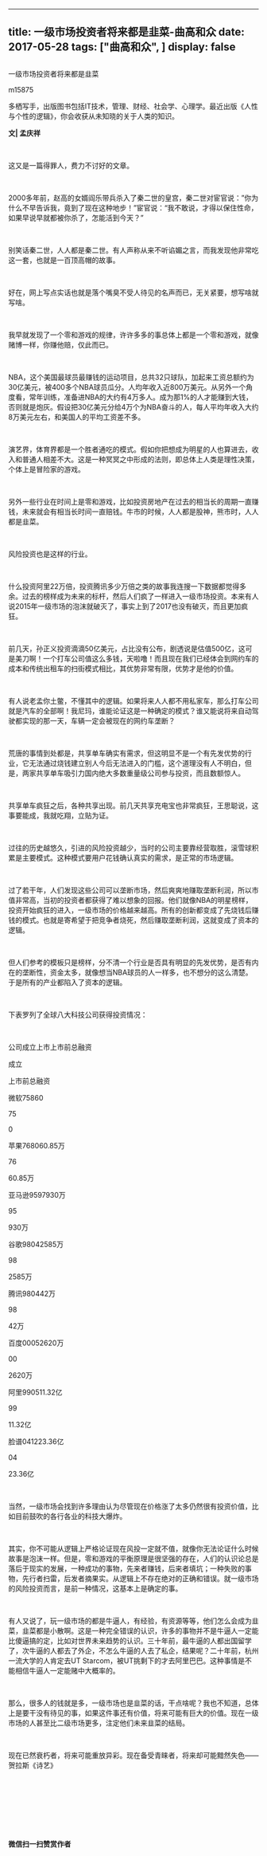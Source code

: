 
---
title:   一级市场投资者将来都是韭菜-曲高和众
date: 2017-05-28
tags: ["曲高和众", ]
display: false
---


## 



一级市场投资者将来都是韭菜




m15875




多栖写手，出版图书包括IT技术，管理、财经、社会学、心理学。最近出版《人性与个性的逻辑》，你会收获从未知晓的关于人类的知识。


**文| 孟庆祥**

&nbsp;

这又是一篇得罪人，费力不讨好的文章。

&nbsp;

2000多年前，赵高的女婿阎乐带兵杀入了秦二世的皇宫，秦二世对宦官说：”你为什么不早告诉我，竟到了现在这种地步！”宦官说：“我不敢说，才得以保住性命，如果早说早就都被你杀了，怎能活到今天？”

&nbsp;

别笑话秦二世，人人都是秦二世。有人声称从来不听谄媚之言，而我发现他非常吃这一套，也就是一百顶高帽的故事。

&nbsp;

好在，网上写点实话也就是落个嘴臭不受人待见的名声而已，无关紧要，想写啥就写啥。

&nbsp;

我早就发现了一个零和游戏的规律，许许多多的事总体上都是一个零和游戏，就像赌博一样，你赚他赔，仅此而已。

&nbsp;

NBA，这个美国最球员最赚钱的运动项目，总共32只球队，加起来工资总额约为30亿美元，被400多个NBA球员瓜分。人均年收入近800万美元。从另外一个角度看，常年训练，准备进NBA的大约有4万多人。成为那1%的人才能赚到大钱，否则就是炮灰。假设把30亿美元分给4万个为NBA奋斗的人，每人平均年收入大约8万美元左右，和美国人的平均工资差不多。

&nbsp;

演艺界，体育界都是一个胜者通吃的模式。假如你把想成为明星的人也算进去，收入和普通人相差不大。这是一种冥冥之中形成的法则，即总体上人类是理性决策，个体上是冒险家的游戏。

&nbsp;

另外一些行业在时间上是零和游戏，比如投资房地产在过去的相当长的周期一直赚钱，未来就会有相当长时间一直赔钱。牛市的时候，人人都是股神，熊市时，人人都是韭菜。

&nbsp;

风险投资也是这样的行业。

&nbsp;

什么投资阿里22万倍，投资腾讯多少万倍之类的故事我连搜一下数据都觉得多余。过去的榜样成为未来的标杆，然后人们疯了一样进入一级市场投资。本来有人说2015年一级市场的泡沫就破灭了，事实上到了2017也没有破灭，而且更加疯狂。

&nbsp;

前几天，孙正义投资滴滴50亿美元，占比没有公布，剧透说是估值500亿，这可是美刀啊！一个打车公司值这么多钱，天啦噜！而且现在我们已经体会到网约车的成本和传统出租车的扫街模式相比，其优势非常有限，优势才是他的价值。

&nbsp;

有人说老孟你土鳖，不懂其中的逻辑。如果将来人人都不用私家车，那么打车公司就是汽车的全部啊！我尼玛，谁能论证这是一种确定的模式？谁又能说将来自动驾驶都实现的那一天，车辆一定会被现在的网约车垄断？

&nbsp;

荒唐的事情到处都是，共享单车确实有需求，但这明显不是一个有先发优势的行业，它无法通过烧钱建立别人今后无法进入的门槛，这个道理没有人不明白，但是，两家共享单车吸引力国内绝大多数重量级公司参与投资，而且数额惊人。

&nbsp;

共享单车疯狂之后，各种共享出现。前几天共享充电宝也非常疯狂，王思聪说，这事要能成，我就吃翔，立贴为证。

&nbsp;

过往的历史越悠久，引进的风险投资越少，当时的公司主要靠经营取胜，滚雪球积累是主要模式。这种模式要用户花钱确认真实的需求，是正常的市场逻辑。

&nbsp;

过了若干年，人们发现这些公司可以垄断市场，然后爽爽地赚取垄断利润，所以市值非常高，当初的投资者都获得了难以想象的回报。他们就像NBA的明星榜样，投资开始疯狂的进入，一级市场的价格越来越高。所有的创新都变成了先烧钱后赚钱的模式。也就是寄希望于把竞争者烧死，然后赚取垄断利润，这就变成了资本的逻辑。

&nbsp;

但人们参考的模板只是榜样，分不清一个行业是否具有明显的先发优势，是否有内在的垄断性，资金太多，就像想当NBA球员的人一样多，也不想分的这么清楚。于是所有的产业都陷入了资本的逻辑。

&nbsp;

下表罗列了全球八大科技公司获得投资情况：

&nbsp;
<td width="64" valign="top" style="border-width: 1px; border-color: windowtext; padding: 0px 7px;">公司</td><td width="47" valign="top" style="border-top-width: 1px; border-right-width: 1px; border-bottom-width: 1px; border-top-color: windowtext; border-right-color: windowtext; border-bottom-color: windowtext; border-left-style: none; padding: 0px 7px;">成立</td><td width="47" valign="top" style="border-top-width: 1px; border-right-width: 1px; border-bottom-width: 1px; border-top-color: windowtext; border-right-color: windowtext; border-bottom-color: windowtext; border-left-style: none; padding: 0px 7px;">上市</td><td width="104" valign="top" style="border-top-width: 1px; border-right-width: 1px; border-bottom-width: 1px; border-top-color: windowtext; border-right-color: windowtext; border-bottom-color: windowtext; border-left-style: none; padding: 0px 7px;">上市前总融资</td>

成立

上市前总融资
<td width="64" valign="top" style="border-right-width: 1px; border-bottom-width: 1px; border-left-width: 1px; border-right-color: windowtext; border-bottom-color: windowtext; border-left-color: windowtext; border-top-style: none; padding: 0px 7px;">微软</td><td width="47" valign="top" style="border-top-style: none; border-left-style: none; border-bottom-width: 1px; border-bottom-color: windowtext; border-right-width: 1px; border-right-color: windowtext; padding: 0px 7px;">75</td><td width="47" valign="top" style="border-top-style: none; border-left-style: none; border-bottom-width: 1px; border-bottom-color: windowtext; border-right-width: 1px; border-right-color: windowtext; padding: 0px 7px;">86</td><td width="104" valign="top" style="border-top-style: none; border-left-style: none; border-bottom-width: 1px; border-bottom-color: windowtext; border-right-width: 1px; border-right-color: windowtext; padding: 0px 7px;">0</td>

75

0
<td width="64" valign="top" style="border-right-width: 1px; border-bottom-width: 1px; border-left-width: 1px; border-right-color: windowtext; border-bottom-color: windowtext; border-left-color: windowtext; border-top-style: none; padding: 0px 7px;">苹果</td><td width="47" valign="top" style="border-top-style: none; border-left-style: none; border-bottom-width: 1px; border-bottom-color: windowtext; border-right-width: 1px; border-right-color: windowtext; padding: 0px 7px;">76</td><td width="47" valign="top" style="border-top-style: none; border-left-style: none; border-bottom-width: 1px; border-bottom-color: windowtext; border-right-width: 1px; border-right-color: windowtext; padding: 0px 7px;">80</td><td width="104" valign="top" style="border-top-style: none; border-left-style: none; border-bottom-width: 1px; border-bottom-color: windowtext; border-right-width: 1px; border-right-color: windowtext; padding: 0px 7px;">60.85万</td>

76

60.85万
<td width="64" valign="top" style="border-right-width: 1px; border-bottom-width: 1px; border-left-width: 1px; border-right-color: windowtext; border-bottom-color: windowtext; border-left-color: windowtext; border-top-style: none; padding: 0px 7px;">亚马逊</td><td width="47" valign="top" style="border-top-style: none; border-left-style: none; border-bottom-width: 1px; border-bottom-color: windowtext; border-right-width: 1px; border-right-color: windowtext; padding: 0px 7px;">95</td><td width="47" valign="top" style="border-top-style: none; border-left-style: none; border-bottom-width: 1px; border-bottom-color: windowtext; border-right-width: 1px; border-right-color: windowtext; padding: 0px 7px;">97</td><td width="104" valign="top" style="border-top-style: none; border-left-style: none; border-bottom-width: 1px; border-bottom-color: windowtext; border-right-width: 1px; border-right-color: windowtext; padding: 0px 7px;">930万</td>

95

930万
<td width="64" valign="top" style="border-right-width: 1px; border-bottom-width: 1px; border-left-width: 1px; border-right-color: windowtext; border-bottom-color: windowtext; border-left-color: windowtext; border-top-style: none; padding: 0px 7px;">谷歌</td><td width="47" valign="top" style="border-top-style: none; border-left-style: none; border-bottom-width: 1px; border-bottom-color: windowtext; border-right-width: 1px; border-right-color: windowtext; padding: 0px 7px;">98</td><td width="47" valign="top" style="border-top-style: none; border-left-style: none; border-bottom-width: 1px; border-bottom-color: windowtext; border-right-width: 1px; border-right-color: windowtext; padding: 0px 7px;">04</td><td width="104" valign="top" style="border-top-style: none; border-left-style: none; border-bottom-width: 1px; border-bottom-color: windowtext; border-right-width: 1px; border-right-color: windowtext; padding: 0px 7px;">2585万</td>

98

2585万
<td width="64" valign="top" style="border-right-width: 1px; border-bottom-width: 1px; border-left-width: 1px; border-right-color: windowtext; border-bottom-color: windowtext; border-left-color: windowtext; border-top-style: none; padding: 0px 7px;">腾讯</td><td width="47" valign="top" style="border-top-style: none; border-left-style: none; border-bottom-width: 1px; border-bottom-color: windowtext; border-right-width: 1px; border-right-color: windowtext; padding: 0px 7px;">98</td><td width="47" valign="top" style="border-top-style: none; border-left-style: none; border-bottom-width: 1px; border-bottom-color: windowtext; border-right-width: 1px; border-right-color: windowtext; padding: 0px 7px;">04</td><td width="104" valign="top" style="border-top-style: none; border-left-style: none; border-bottom-width: 1px; border-bottom-color: windowtext; border-right-width: 1px; border-right-color: windowtext; padding: 0px 7px;">42万</td>

98

42万
<td width="64" valign="top" style="border-right-width: 1px; border-bottom-width: 1px; border-left-width: 1px; border-right-color: windowtext; border-bottom-color: windowtext; border-left-color: windowtext; border-top-style: none; padding: 0px 7px;">百度</td><td width="47" valign="top" style="border-top-style: none; border-left-style: none; border-bottom-width: 1px; border-bottom-color: windowtext; border-right-width: 1px; border-right-color: windowtext; padding: 0px 7px;">00</td><td width="47" valign="top" style="border-top-style: none; border-left-style: none; border-bottom-width: 1px; border-bottom-color: windowtext; border-right-width: 1px; border-right-color: windowtext; padding: 0px 7px;">05</td><td width="104" valign="top" style="border-top-style: none; border-left-style: none; border-bottom-width: 1px; border-bottom-color: windowtext; border-right-width: 1px; border-right-color: windowtext; padding: 0px 7px;">2620万</td>

00

2620万
<td width="64" valign="top" style="border-right-width: 1px; border-bottom-width: 1px; border-left-width: 1px; border-right-color: windowtext; border-bottom-color: windowtext; border-left-color: windowtext; border-top-style: none; padding: 0px 7px;">阿里</td><td width="47" valign="top" style="border-top-style: none; border-left-style: none; border-bottom-width: 1px; border-bottom-color: windowtext; border-right-width: 1px; border-right-color: windowtext; padding: 0px 7px;">99</td><td width="47" valign="top" style="border-top-style: none; border-left-style: none; border-bottom-width: 1px; border-bottom-color: windowtext; border-right-width: 1px; border-right-color: windowtext; padding: 0px 7px;">05</td><td width="104" valign="top" style="border-top-style: none; border-left-style: none; border-bottom-width: 1px; border-bottom-color: windowtext; border-right-width: 1px; border-right-color: windowtext; padding: 0px 7px;">11.32亿</td>

99

11.32亿
<td width="64" valign="top" style="border-right-width: 1px; border-bottom-width: 1px; border-left-width: 1px; border-right-color: windowtext; border-bottom-color: windowtext; border-left-color: windowtext; border-top-style: none; padding: 0px 7px;">脸谱</td><td width="47" valign="top" style="border-top-style: none; border-left-style: none; border-bottom-width: 1px; border-bottom-color: windowtext; border-right-width: 1px; border-right-color: windowtext; padding: 0px 7px;">04</td><td width="47" valign="top" style="border-top-style: none; border-left-style: none; border-bottom-width: 1px; border-bottom-color: windowtext; border-right-width: 1px; border-right-color: windowtext; padding: 0px 7px;">12</td><td width="104" valign="top" style="border-top-style: none; border-left-style: none; border-bottom-width: 1px; border-bottom-color: windowtext; border-right-width: 1px; border-right-color: windowtext; padding: 0px 7px;">23.36亿</td>

04

23.36亿

&nbsp;

当然，一级市场会找到许多理由认为尽管现在价格涨了太多仍然很有投资价值，比如目前鼓吹的各行各业的科技大爆炸。

&nbsp;

其实，你不可能从逻辑上严格论证现在风投一定就不值，就像你无法论证什么时候故事是泡沫一样。但是，零和游戏的平衡原理是很坚强的存在，人们的认识论总是落后于现实的发展，一种成功的事物，先来者赚钱，后来者填坑；一种失败的事物，先行者扫雷，后发者摘果实。从逻辑上不存在绝对的正确和错误。就一级市场的风险投资而言，是前一种情况，这基本上是确定的事。

&nbsp;

有人又说了，玩一级市场的都是牛逼人，有经验，有资源等等，他们怎么会成为韭菜，韭菜都是小散啊。这是一种完全错误的认识，许多的事物并不是牛逼人一定能比傻逼搞的定，比如对世界未来趋势的认识。三十年前，最牛逼的人都出国留学了，次牛逼的人都去了外企，不怎么牛逼的人去了私企，结果呢？二十年前，杭州一流大学的人肯定去UT Starcom，被UT挑剩下的才去阿里巴巴。这种事情是不能相信牛逼人一定能赌中大概率的。

&nbsp;

那么，很多人的钱就是多，一级市场也是韭菜的话，干点啥呢？我也不知道，总体上是要干没有待见的事，如果这件事还有价值，将来可能有巨大的价值。现在一级市场的人甚至比二级市场更多，注定他们未来韭菜的结局。

&nbsp;

现在已然衰朽者，将来可能重放异彩。现在备受青睐者，将来却可能黯然失色——贺拉斯《诗艺》

&nbsp;

&nbsp;

&nbsp;

&nbsp;




**微信扫一扫赞赏作者**















